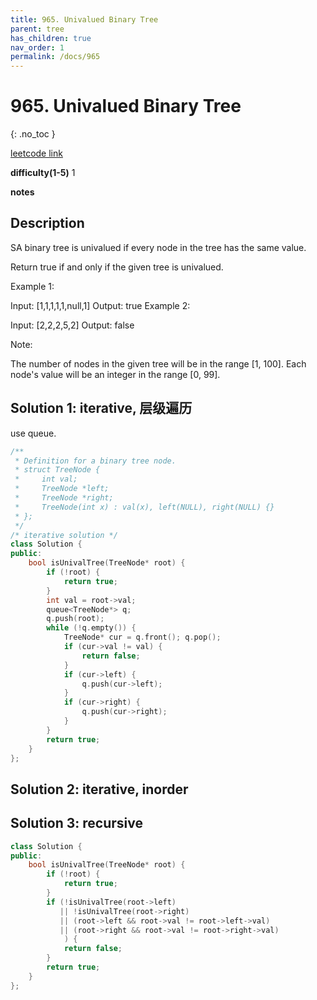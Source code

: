 ```yaml
---
title: 965. Univalued Binary Tree
parent: tree
has_children: true
nav_order: 1
permalink: /docs/965
---
```

# 965. Univalued Binary Tree
{: .no_toc }

[leetcode link](https://leetcode.com/problems/univalued-binary-tree/)

**difficulty(1-5)** 
1

**notes**

## Description
SA binary tree is univalued if every node in the tree has the same value.

Return true if and only if the given tree is univalued.

 

Example 1:


Input: [1,1,1,1,1,null,1]
Output: true
Example 2:


Input: [2,2,2,5,2]
Output: false
 

Note:

The number of nodes in the given tree will be in the range [1, 100].
Each node's value will be an integer in the range [0, 99].

## Solution 1: iterative, 层级遍历
use queue.
```c++
/**
 * Definition for a binary tree node.
 * struct TreeNode {
 *     int val;
 *     TreeNode *left;
 *     TreeNode *right;
 *     TreeNode(int x) : val(x), left(NULL), right(NULL) {}
 * };
 */
/* iterative solution */
class Solution {
public:
    bool isUnivalTree(TreeNode* root) {
        if (!root) {
            return true;
        }
        int val = root->val;
        queue<TreeNode*> q;
        q.push(root);
        while (!q.empty()) {
            TreeNode* cur = q.front(); q.pop();
            if (cur->val != val) {
                return false;
            }
            if (cur->left) {
                q.push(cur->left);
            }
            if (cur->right) {
                q.push(cur->right);
            }
        }
        return true;
    }
};
```

## Solution 2: iterative, inorder

## Solution 3: recursive
```c++
class Solution {
public:
    bool isUnivalTree(TreeNode* root) {
        if (!root) {
            return true;
        }
        if (!isUnivalTree(root->left)
           || !isUnivalTree(root->right)
           || (root->left && root->val != root->left->val)
           || (root->right && root->val != root->right->val)
            ) {
            return false;
        }
        return true;
    }
};
```